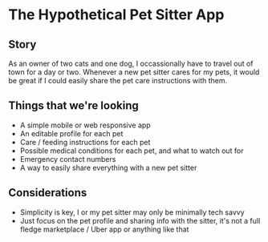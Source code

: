# The Hypothetical Pet Sitter App

## Story

As an owner of two cats and one dog, I occassionally have to travel out of town for a day or two. Whenever a new pet sitter cares for my pets, it would be great if I could easily share the pet care instructions with them.

## Things that we're looking

- A simple mobile or web responsive app
- An editable profile for each pet
- Care / feeding instructions for each pet
- Possible medical conditions for each pet, and what to watch out for
- Emergency contact numbers
- A way to easily share everything with a new pet sitter


## Considerations

- Simplicity is key, I or my pet sitter may only be minimally tech savvy
- Just focus on the pet profile and sharing info with the sitter, it's not a full fledge marketplace / Uber app or anything like that
